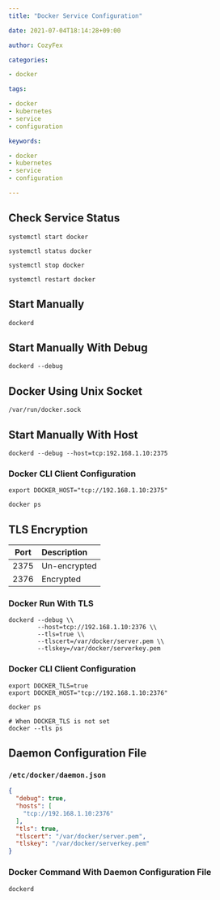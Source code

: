 ```yaml
---
title: "Docker Service Configuration"

date: 2021-07-04T18:14:28+09:00

author: CozyFex

categories:

- docker

tags:

- docker
- kubernetes
- service
- configuration

keywords:

- docker
- kubernetes
- service
- configuration

---
```


## Check Service Status

```shell
systemctl start docker
```

```shell
systemctl status docker
```

```shell
systemctl stop docker
```

```shell
systemctl restart docker
```

## Start Manually

```shell
dockerd
```

## Start Manually With Debug

```shell
dockerd --debug
```

## Docker Using Unix Socket

```
/var/run/docker.sock
```

## Start Manually With Host

```shell
dockerd --debug --host=tcp:192.168.1.10:2375
```

### Docker CLI Client Configuration

```shell
export DOCKER_HOST="tcp://192.168.1.10:2375"
```

```shell
docker ps
```

## TLS Encryption

| Port | Description |  
|:-:|:-|  
| 2375 | Un-encrypted |  
| 2376 | Encrypted |

### Docker Run With TLS

```shell
dockerd --debug \\
        --host=tcp://192.168.1.10:2376 \\
        --tls=true \\
        --tlscert=/var/docker/server.pem \\
        --tlskey=/var/docker/serverkey.pem
```

### Docker CLI Client Configuration

```shell
export DOCKER_TLS=true
export DOCKER_HOST="tcp://192.168.1.10:2376"
```

```shell
docker ps

# When DOCKER_TLS is not set
docker --tls ps
```

## Daemon Configuration File

### `/etc/docker/daemon.json`

```json
{
  "debug": true,
  "hosts": [
    "tcp://192.168.1.10:2376"
  ],
  "tls": true,
  "tlscert": "/var/docker/server.pem",
  "tlskey": "/var/docker/serverkey.pem"
}
```

### Docker Command With Daemon Configuration File

```shell
dockerd
```


